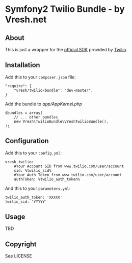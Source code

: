 Symfony2 Twilio Bundle - by Vresh.net
=====================================


About
-----

This is just a wrapper for the [official SDK](https://github.com/twilio/twilio-php) provided by [Twilio](http://www.twilio.com/).

Installation
------------

Add this to your `composer.json` file:

    "require": {
	    "vresh/twilio-bundle": "dev-master",
    }




Add the bundle to *app/AppKernel.php*

	$bundles = array(
		// ... other bundles
		new Vresh\TwilioBundle\VreshTwilioBundle(),
	);


Configuration
-------------

Add this to your `config.yml`:


    vresh_twilio:
    	#Your Account SID from www.twilio.com/user/account
        sid: %twilio_sid%
        #Your Auth Token from www.twilio.com/user/account
        authToken: %twilio_auth_token%
        

And this to your `parameters.yml`:

    twilio_auth_token: 'XXXXX'
    twilio_sid: 'YYYYY'

Usage
-----

TBD


Copyright
---------

See LICENSE